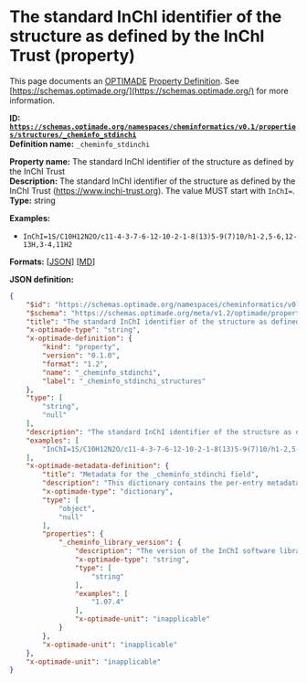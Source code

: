 # The standard InChI identifier of the structure as defined by the InChI Trust (property)

This page documents an [OPTIMADE](https://www.optimade.org/) [Property Definition](https://schemas.optimade.org/#definitions). See [https://schemas.optimade.org/](https://schemas.optimade.org/) for more information.

**ID: [`https://schemas.optimade.org/namespaces/cheminformatics/v0.1/properties/structures/_cheminfo_stdinchi`](https://schemas.optimade.org/namespaces/cheminformatics/v0.1/properties/structures/_cheminfo_stdinchi.md)**  
**Definition name:** `_cheminfo_stdinchi`

**Property name:** The standard InChI identifier of the structure as defined by the InChI Trust  
**Description:** The standard InChI identifier of the structure as defined by the InChI Trust (https://www.inchi-trust.org).
The value MUST start with `InChI=`.  
**Type:** string  



**Examples:**

- `InChI=1S/C10H12N2O/c11-4-3-7-6-12-10-2-1-8(13)5-9(7)10/h1-2,5-6,12-13H,3-4,11H2`

**Formats:** [[JSON](_cheminfo_stdinchi.json)] [[MD](_cheminfo_stdinchi.md)]

**JSON definition:**

``` json
{
    "$id": "https://schemas.optimade.org/namespaces/cheminformatics/v0.1/properties/structures/_cheminfo_stdinchi",
    "$schema": "https://schemas.optimade.org/meta/v1.2/optimade/property_definition.json",
    "title": "The standard InChI identifier of the structure as defined by the InChI Trust",
    "x-optimade-type": "string",
    "x-optimade-definition": {
        "kind": "property",
        "version": "0.1.0",
        "format": "1.2",
        "name": "_cheminfo_stdinchi",
        "label": "_cheminfo_stdinchi_structures"
    },
    "type": [
        "string",
        "null"
    ],
    "description": "The standard InChI identifier of the structure as defined by the InChI Trust (https://www.inchi-trust.org).\nThe value MUST start with `InChI=`.",
    "examples": [
        "InChI=1S/C10H12N2O/c11-4-3-7-6-12-10-2-1-8(13)5-9(7)10/h1-2,5-6,12-13H,3-4,11H2"
    ],
    "x-optimade-metadata-definition": {
        "title": "Metadata for the _cheminfo_stdinchi field",
        "description": "This dictionary contains the per-entry metadata for the _cheminfo_stdinchi field.",
        "x-optimade-type": "dictionary",
        "type": [
            "object",
            "null"
        ],
        "properties": {
            "_cheminfo_library_version": {
                "description": "The version of the InChI software library (https://github.com/IUPAC-InChI/InChI) used to generate this standard InChI value.\nMUST NOT start with 'v'.",
                "x-optimade-type": "string",
                "type": [
                    "string"
                ],
                "examples": [
                    "1.07.4"
                ],
                "x-optimade-unit": "inapplicable"
            }
        },
        "x-optimade-unit": "inapplicable"
    },
    "x-optimade-unit": "inapplicable"
}
```